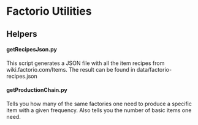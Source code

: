 # Factorio Utilities

## Helpers

#### getRecipesJson.py

This script generates a JSON file with all the item recipes from wiki.factorio.com/Items.
The result can be found in data/factorio-recipes.json

#### getProductionChain.py

Tells you how many of the same factories one need to produce a specific item with a given frequency. 
Also tells you the number of basic items one need.